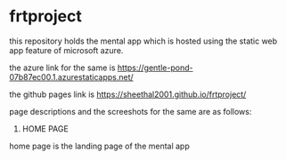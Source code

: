 # frtproject

this repository holds the mental app which is hosted using the static web app feature of microsoft azure.

the azure link for the same is  https://gentle-pond-07b87ec00.1.azurestaticapps.net/

the github pages link is https://sheethal2001.github.io/frtproject/ 

page descriptions and the screeshots for the same are as  follows:

1) HOME PAGE

home page is the landing page of the mental app





